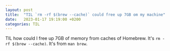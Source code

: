 ```yaml
---
layout: post
title:  "TIL `rm -rf $(brew --cache)` could free up 7GB om my machine"
date:   2023-01-17 19:19:00 +0200
categories: TIL
---
```

TIL how could I free up 7GB of memory from caches of Homebrew. It's `rm -rf $(brew --cache)`. It's from `man brew`.
